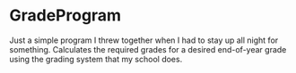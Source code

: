 # GradeProgram
Just a simple program I threw together when I had to stay up all night for something.
Calculates the required grades for a desired end-of-year grade using the grading system that my school does.

